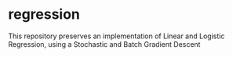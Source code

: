 # regression
This repository preserves an implementation of Linear and Logistic Regression, using a Stochastic and Batch Gradient Descent
